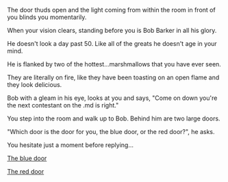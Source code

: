 The door thuds open and the light coming from within the room in front of you blinds you momentarily.

When your vision clears, standing before you is Bob Barker in all his glory.  

He doesn't look a day past 50.  Like all of the greats he doesn't age in your mind.  

He is flanked by two of the hottest...marshmallows that you have ever seen.

They are literally on fire, like they have been toasting on an open flame and they look delicious.

Bob with a gleam in his eye, looks at you and says, "Come on down you're the next contestant on the .md is right."

You step into the room and walk up to Bob.  Behind him are two large doors.

"Which door is the door for you, the blue door, or the red door?", he asks.

You hesitate just a moment before replying...

[The blue door](1970s/1970s.md)

[The red door](2050s/2050s.md)